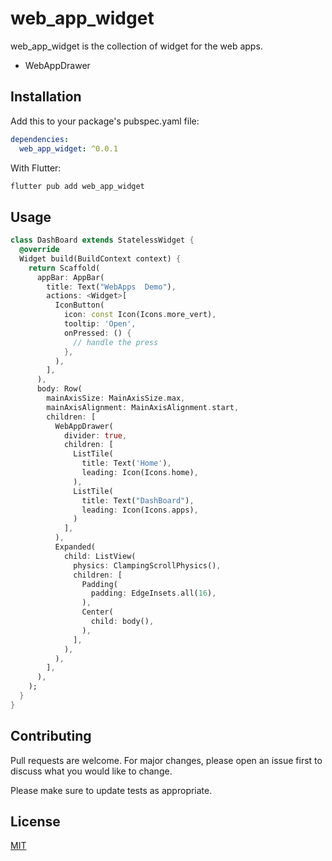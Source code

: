 # web_app_widget

web_app_widget is the collection of widget for the web apps.
 - WebAppDrawer

## Installation

Add this to your package's pubspec.yaml file:
```yaml
dependencies:
  web_app_widget: ^0.0.1
```
With Flutter:
```bash
flutter pub add web_app_widget
```

## Usage

```dart
class DashBoard extends StatelessWidget {
  @override
  Widget build(BuildContext context) {
    return Scaffold(
      appBar: AppBar(
        title: Text("WebApps  Demo"),
        actions: <Widget>[
          IconButton(
            icon: const Icon(Icons.more_vert),
            tooltip: 'Open',
            onPressed: () {
              // handle the press
            },
          ),
        ],
      ),
      body: Row(
        mainAxisSize: MainAxisSize.max,
        mainAxisAlignment: MainAxisAlignment.start,
        children: [
          WebAppDrawer(
            divider: true,
            children: [
              ListTile(
                title: Text('Home'),
                leading: Icon(Icons.home),
              ),
              ListTile(
                title: Text("DashBoard"),
                leading: Icon(Icons.apps),
              )
            ],
          ),
          Expanded(
            child: ListView(
              physics: ClampingScrollPhysics(),
              children: [
                Padding(
                  padding: EdgeInsets.all(16),
                ),
                Center(
                  child: body(),
                ),
              ],
            ),
          ),
        ],
      ),
    );
  }
}

```

## Contributing
Pull requests are welcome. For major changes, please open an issue first to discuss what you would like to change.

Please make sure to update tests as appropriate.

## License
[MIT](https://choosealicense.com/licenses/mit/)